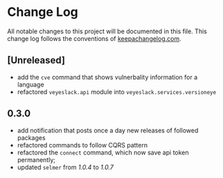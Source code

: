 # Change Log
All notable changes to this project will be documented in this file. This change log follows the conventions of [keepachangelog.com](http://keepachangelog.com/).

## [Unreleased]

- add the `cve` command that shows vulnerbality information for a language
- refactored `veyeslack.api` module into `veyeslack.services.versioneye`

## 0.3.0

- add notification that posts once a day new releases of followed packages
- refactored commands to follow CQRS pattern
- refactored the `connect` command, which now save api token permanently;
- updated `selmer` from _1.0.4_ to _1.0.7_


